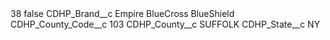 <?xml version="1.0" encoding="UTF-8"?>
<CustomMetadata xmlns="http://soap.sforce.com/2006/04/metadata" xmlns:xsi="http://www.w3.org/2001/XMLSchema-instance" xmlns:xsd="http://www.w3.org/2001/XMLSchema">
    <label>38</label>
    <protected>false</protected>
    <values>
        <field>CDHP_Brand__c</field>
        <value xsi:type="xsd:string">Empire BlueCross BlueShield</value>
    </values>
    <values>
        <field>CDHP_County_Code__c</field>
        <value xsi:type="xsd:string">103</value>
    </values>
    <values>
        <field>CDHP_County__c</field>
        <value xsi:type="xsd:string">SUFFOLK</value>
    </values>
    <values>
        <field>CDHP_State__c</field>
        <value xsi:type="xsd:string">NY</value>
    </values>
</CustomMetadata>
